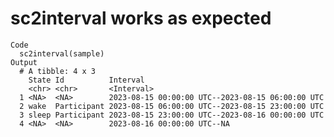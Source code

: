 # sc2interval works as expected

    Code
      sc2interval(sample)
    Output
      # A tibble: 4 x 3
        State Id          Interval                                        
        <chr> <chr>       <Interval>                                      
      1 <NA>  <NA>        2023-08-15 00:00:00 UTC--2023-08-15 06:00:00 UTC
      2 wake  Participant 2023-08-15 06:00:00 UTC--2023-08-15 23:00:00 UTC
      3 sleep Participant 2023-08-15 23:00:00 UTC--2023-08-16 00:00:00 UTC
      4 <NA>  <NA>        2023-08-16 00:00:00 UTC--NA                     

